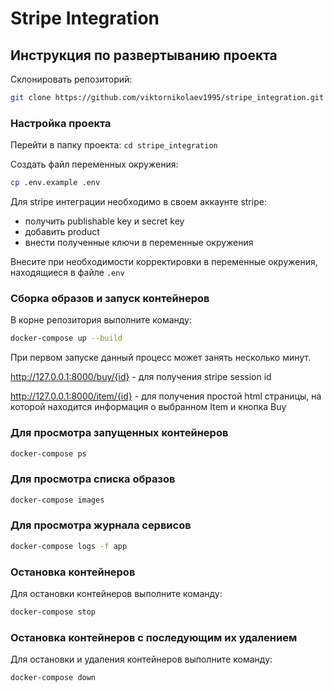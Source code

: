 # Stripe Integration
## Инструкция по развертыванию проекта

Склонировать репозиторий: 
```bash
git clone https://github.com/viktornikolaev1995/stripe_integration.git
```

### Настройка проекта

Перейти в папку проекта: `cd stripe_integration`

Создать файл переменных окружения:
```bash
cp .env.example .env
```

Для stripe интеграции необходимо в своем аккаунте stripe:
+ получить publishable key и secret key 
+ добавить product
+ внести полученные ключи в переменные окружения

Внесите при необходимости корректировки в переменные окружения, находящиеся в файле `.env`


### Сборка образов и запуск контейнеров

В корне репозитория выполните команду:

```bash
docker-compose up --build
```

При первом запуске данный процесс может занять несколько минут.

http://127.0.0.1:8000/buy/{id} - для получения stripe session id

http://127.0.0.1:8000/item/{id} - для получения простой html страницы, на которой находится информация о выбранном Item и кнопка Buy

### Для просмотра запущенных контейнеров

```bash
docker-compose ps
```

### Для просмотра списка образов

```bash
docker-compose images
```

### Для просмотра журнала сервисов

```bash
docker-compose logs -f app
```

### Остановка контейнеров

Для остановки контейнеров выполните команду:

```bash
docker-compose stop
```

### Остановка контейнеров с последующим их удалением

Для остановки и удаления контейнеров выполните команду:

```bash
docker-compose down
```
